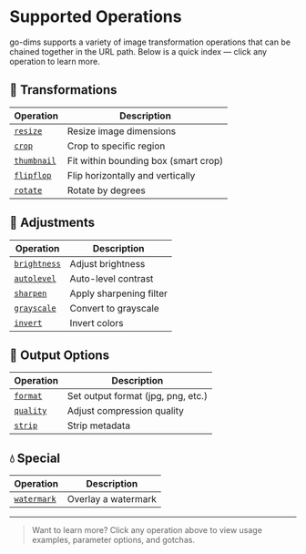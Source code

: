 
# Supported Operations

go-dims supports a variety of image transformation operations that can be chained together in the URL path. Below is a quick index — click any operation to learn more.

## 📐 Transformations

| Operation                                     | Description                          |
|-----------------------------------------------|--------------------------------------|
| [`resize`](./transformations/resize.md)       | Resize image dimensions              |
| [`crop`](./transformations/crop.md)           | Crop to specific region              |
| [`thumbnail`](./transformations/thumbnail.md) | Fit within bounding box (smart crop) |
| [`flipflop`](./transformations/flipflop.md)   | Flip horizontally and vertically     |
| [`rotate`](./transformations/rotate.md)       | Rotate by degrees                    |

## 🎨 Adjustments

| Operation                                   | Description              |
|---------------------------------------------|--------------------------|
| [`brightness`](./adjustments/brightness.md) | Adjust brightness        |
| [`autolevel`](./adjustments/autolevel.md)   | Auto-level contrast      |
| [`sharpen`](./adjustments/sharpen.md)       | Apply sharpening filter  |
| [`grayscale`](./adjustments/grayscale.md)   | Convert to grayscale     |
| [`invert`](./adjustments/invert.md)         | Invert colors            |

## 🧾 Output Options

| Operation                        | Description                        |
|----------------------------------|------------------------------------|
| [`format`](./output/format.md)   | Set output format (jpg, png, etc.) |
| [`quality`](./output/quality.md) | Adjust compression quality         |
| [`strip`](./output/strip.md)     | Strip metadata                     |

## 💧 Special

| Operation                             | Description         |
|---------------------------------------|---------------------|
| [`watermark`](./special/watermark.md) | Overlay a watermark |

---

> Want to learn more? Click any operation above to view usage examples, parameter options, and gotchas.